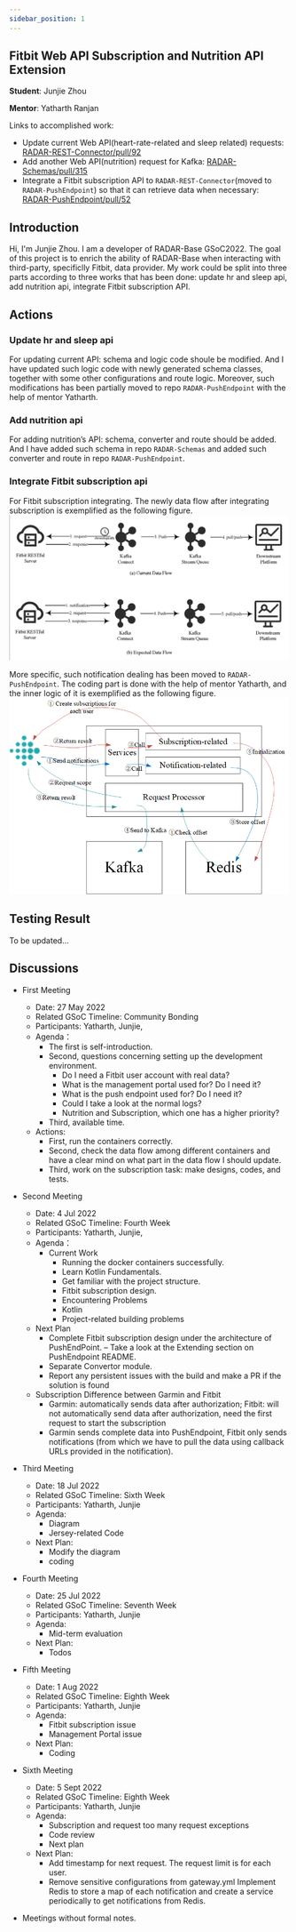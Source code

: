 ```yaml
---
sidebar_position: 1
---
```


## Fitbit Web API Subscription and Nutrition API Extension

**Student**: Junjie Zhou

**Mentor**: Yatharth Ranjan

Links to accomplished work:
- Update current Web API(heart-rate-related and sleep related) requests: [RADAR-REST-Connector/pull/92](https://github.com/RADAR-base/RADAR-REST-Connector/pull/92)
- Add another Web API(nutrition) request for Kafka:  [RADAR-Schemas/pull/315](https://github.com/RADAR-base/RADAR-Schemas/pull/315)
- Integrate a Fitbit subscription API to ```RADAR-REST-Connector```(moved to ```RADAR-PushEndpoint```) so that it can retrieve data when necessary: [RADAR-PushEndpoint/pull/52](https://github.com/RADAR-base/RADAR-PushEndpoint/pull/52)

## Introduction

Hi, I'm Junjie Zhou. I am a developer of RADAR-Base GSoC2022. The goal of this project is to enrich the ability of RADAR-Base when interacting with third-party, specificlly Fitbit, data provider. My work could be split into three parts according to three works that has been done: update hr and sleep api, add nutrition api, integrate Fitbit subscription API.

## Actions
### Update hr and sleep api
For updating current API: schema and logic code shoule be modified. And I have updated such logic code with newly generated schema classes, together with some other configurations and route logic. Moreover, such modifications has been partially moved to repo ```RADAR-PushEndpoint``` with the help of mentor Yatharth.

### Add nutrition api
For adding nutrition’s API: schema, converter and route should be added. And I have added such schema in repo ```RADAR-Schemas``` and added such converter and route in repo ```RADAR-PushEndpoint```.

### Integrate Fitbit subscription api
For Fitbit subscription integrating. The newly data flow after integrating subscription is exemplified as the following figure.
![Subscription in RADAR-Base.png](../../static/img/gsoc-2022/radar-connector.png)

More specific, such notification dealing has been moved to ```RADAR-PushEndpoint```. The coding part is done with the help of mentor Yatharth, and the inner logic of it is exemplified as the following figure.
![Inner Endpoint Fitbit Logic.png](../../static/img/gsoc-2022/inner-pushendpoint-fitbit.png)

## Testing Result
To be updated...

## Discussions

- First Meeting
    - Date: 27 May 2022
    - Related GSoC Timeline: Community Bonding
    - Participants: Yatharth, Junjie,
    - Agenda：
        - The first is self-introduction.
        - Second, questions concerning setting up the development environment.
            - Do I need a Fitbit user account with real data?
            - What is the management portal used for? Do I need it?
            - What is the push endpoint used for? Do I need it?
            - Could I take a look at the normal logs?
            - Nutrition and Subscription, which one has a higher priority?
        - Third, available time.
    - Actions:
        - First, run the containers correctly.
        - Second, check the data flow among different containers and have a clear mind on what part in the data flow I should update.
        - Third, work on the subscription task: make designs, codes, and tests.




- Second Meeting
    - Date: 4 Jul 2022
    - Related GSoC Timeline: Fourth Week
    - Participants: Yatharth, Junjie,
    - Agenda：
        - Current Work
            - Running the docker containers successfully.
            - Learn Kotlin Fundamentals.
            - Get familiar with the project structure.
            - Fitbit subscription design.
            - Encountering Problems
            - Kotlin
            - Project-related building problems
    - Next Plan
        - Complete Fitbit subscription design under the architecture of PushEndPoint. – Take a look at the Extending section on PushEndpoint README.
        - Separate Convertor module.
        - Report any persistent issues with the build and make a PR if the solution is found
    - Subscription Difference between Garmin and Fitbit
        - Garmin: automatically sends data after authorization; Fitbit: will not automatically send data after authorization, need the first request to start the subscription
        - Garmin sends complete data into PushEndpoint, Fitbit only sends notifications (from which we have to pull the data using callback URLs provided in the notification).

- Third Meeting
    - Date: 18 Jul 2022
    - Related GSoC Timeline: Sixth Week
    - Participants: Yatharth, Junjie
    - Agenda:
        - Diagram
        - Jersey-related Code
    - Next Plan:
        - Modify the diagram
        - coding

- Fourth Meeting
    - Date: 25 Jul 2022
    - Related GSoC Timeline: Seventh Week
    - Participants: Yatharth, Junjie
    - Agenda:
        - Mid-term evaluation
    - Next Plan:
        - Todos

- Fifth Meeting
    - Date: 1 Aug 2022
    - Related GSoC Timeline: Eighth Week
    - Participants: Yatharth, Junjie
    - Agenda:
        - Fitbit subscription issue
        - Management Portal issue
    - Next Plan:
        - Coding

- Sixth Meeting
    - Date: 5 Sept 2022
    - Related GSoC Timeline: Eighth Week
    - Participants: Yatharth, Junjie
    - Agenda:
        - Subscription and request too many request exceptions
        - Code review
        - Next plan
    - Next Plan:
        - Add timestamp for next request. The request limit is for each user.
        - Remove sensitive configurations from gateway.yml
        Implement Redis to store a map of each notification and create a service periodically to get notifications from Redis.

- Meetings without formal notes.